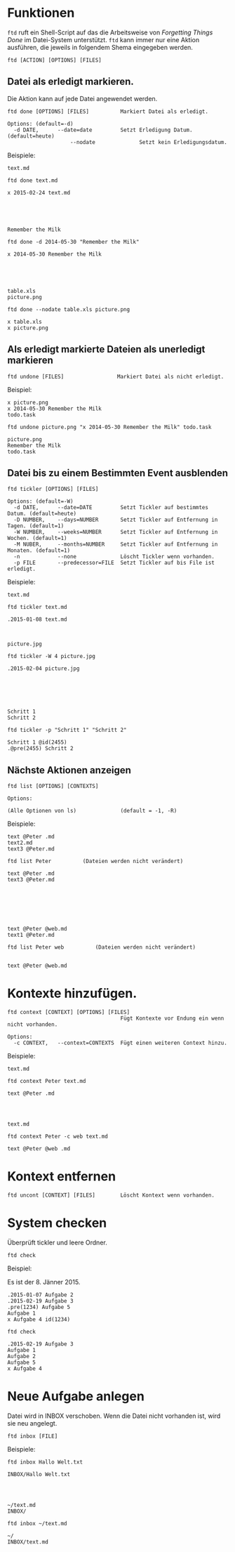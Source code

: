 
# Funktionen

`ftd` ruft ein Shell-Script auf das die Arbeitsweise von *Forgetting Things Done* im Datei-System unterstützt.
`ftd` kann immer nur eine Aktion ausführen, die jeweils in folgendem Shema eingegeben werden.

    ftd [ACTION] [OPTIONS] [FILES]




## Datei als erledigt markieren.

Die Aktion kann auf jede Datei angewendet werden.


    ftd done [OPTIONS] [FILES] 			Markiert Datei als erledigt.

    Options: (default=-d)
      -d DATE, 		--date=date 		Setzt Erledigung Datum. (default=heute)
      				    --nodate 			  Setzt kein Erledigungsdatum.

Beispiele:

    text.md

    ftd done text.md

    x 2015-02-24 text.md





    Remember the Milk

    ftd done -d 2014-05-30 "Remember the Milk"

    x 2014-05-30 Remember the Milk





    table.xls
    picture.png

    ftd done --nodate table.xls picture.png

    x table.xls
    x picture.png



## Als erledigt markierte Dateien als unerledigt markieren





    ftd undone [FILES]                 Markiert Datei als nicht erledigt.


Beispiel:

    x picture.png
    x 2014-05-30 Remember the Milk
    todo.task

    ftd undone picture.png "x 2014-05-30 Remember the Milk" todo.task

    picture.png
    Remember the Milk
    todo.task







## Datei bis zu einem Bestimmten Event ausblenden




    ftd tickler [OPTIONS] [FILES]

    Options: (default=-W)
      -d DATE, 		--date=DATE 		Setzt Tickler auf bestimmtes Datum. (default=heute)
      -D NUMBER,	--days=NUMBER		Setzt Tickler auf Entfernung in Tagen. (default=1)
      -W NUMBER, 	--weeks=NUMBER		Setzt Tickler auf Entfernung in Wochen. (default=1)
      -M NUBER, 	--months=NUMBER		Setzt Tickler auf Entfernung in Monaten. (default=1)
      -n 			--none				Löscht Tickler wenn vorhanden.
      -p FILE       --predecessor=FILE 	Setzt Tickler auf bis File ist erledigt.

Beispiele:

    text.md

    ftd tickler text.md

    .2015-01-08 text.md



    picture.jpg

    ftd tickler -W 4 picture.jpg

    .2015-02-04 picture.jpg






    Schritt 1
    Schritt 2

    ftd tickler -p "Schritt 1" "Schritt 2"

    Schritt 1 @id(2455)
    .@pre(2455) Schritt 2



## Nächste Aktionen anzeigen



    ftd list [OPTIONS] [CONTEXTS]

    Options:

    (Alle Optionen von ls) 				(default = -1, -R)


Beispiele:

    text @Peter .md
    text2.md
    text3 @Peter.md

    ftd list Peter          (Dateien werden nicht verändert)

    text @Peter .md
    text3 @Peter.md







    text @Peter @web.md
    text1 @Peter.md

    ftd list Peter web          (Dateien werden nicht verändert)


    text @Peter @web.md




# Kontexte hinzufügen.


    ftd context [CONTEXT] [OPTIONS] [FILES]
    									Fügt Kontexte vor Endung ein wenn nicht vorhanden.

    Options:
      -c CONTEXT, 	--context=CONTEXTS 	Fügt einen weiteren Context hinzu.


Beispiele:
    


    text.md

    ftd context Peter text.md

    text @Peter .md




    text.md

    ftd context Peter -c web text.md

    text @Peter @web .md


# Kontext entfernen




    ftd uncont [CONTEXT] [FILES]		Löscht Kontext wenn vorhanden.



# System checken

Überprüft tickler und leere Ordner.



    ftd check 


Beispiel:

Es ist der 8. Jänner 2015.

    .2015-01-07 Aufgabe 2
    .2015-02-19 Aufgabe 3
    .pre(1234) Aufgabe 5
    Aufgabe 1
    x Aufgabe 4 id(1234)

    ftd check

    .2015-02-19 Aufgabe 3
    Aufgabe 1
    Aufgabe 2
    Aufgabe 5
    x Aufgabe 4   


# Neue Aufgabe anlegen

Datei wird in INBOX verschoben. Wenn die Datei nicht vorhanden ist, wird sie neu angelegt.



    ftd inbox [FILE]


Beispiele:

    ftd inbox Hallo Welt.txt

    INBOX/Hallo Welt.txt




    ~/text.md
    INBOX/

    ftd inbox ~/text.md

    ~/
    INBOX/text.md














      







































